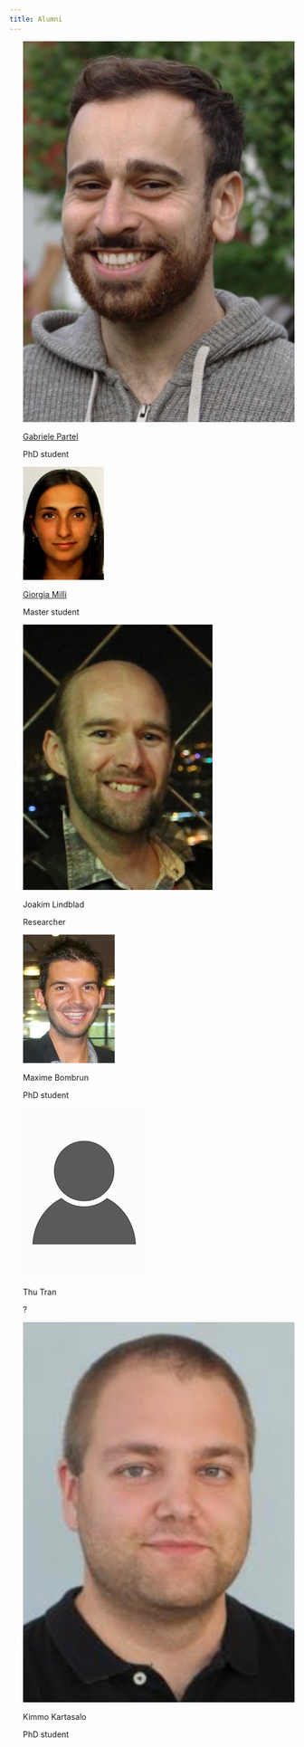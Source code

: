 ```yaml
---
title: Alumni
---
```


<ul style="list-style-type:none">
    <li>
        <a href="https://www.linkedin.com/in/gapartel/?originalSubdomain=be"><img src="/assets/people_im/Gabriele.jpg" class="people"/></a>
        <p class="name"><a href="https://www.linkedin.com/in/gapartel/?originalSubdomain=be">Gabriele Partel</a></p>
        <p class="people"> PhD student
        </p>
	</li>
    <li>
        <a href="https://www.linkedin.com/in/giorgia-milli-083920154/?originalSubdomain=se"><img src="/assets/people_im/Giorgia.jpg" class="people"/></a>
        <p class="name"><a href="https://www.linkedin.com/in/giorgia-milli-083920154/?originalSubdomain=se">Giorgia Milli</a></p>
        <p class="people"> Master student
        </p>
	</li>
    <li>
        <a href="https://katalog.uu.se/empinfo/?id=N5-1054"><img src="/assets/people_im/Joakim.jpg" class="people"/></a>
        <p class="name"><a href="https://katalog.uu.se/empinfo/?id=N5-1054"></a>Joakim Lindblad</p>
        <p class="people"> Researcher
        </p>
	</li>
    <li>
        <a href="https://www.linkedin.com/in/maxime-bombrun-61b76648/?originalSubdomain=se"><img src="/assets/people_im/maxime.jpg" class="people"/></a>
        <p class="name"><a href="https://www.linkedin.com/in/maxime-bombrun-61b76648/?originalSubdomain=se"></a>Maxime Bombrun</p>
        <p class="people"> PhD student
        </p>
	</li>
    <li>
        <a href=""><img src="/assets/people_im/person-icon.png" class="people"/></a>
        <p class="name"><a href=""></a>Thu Tran</p>
        <p class="people"> ?
        </p>
	</li>
    <li>
        <a href="https://katalog.uu.se/profile/?id=N17-959"><img src="/assets/people_im/kimmo.jpg" class="people"/></a>
        <p class="name"><a href="https://katalog.uu.se/profile/?id=N17-959"></a>Kimmo Kartasalo</p>
        <p class="people"> PhD student
        </p>
	</li>
</ul>
